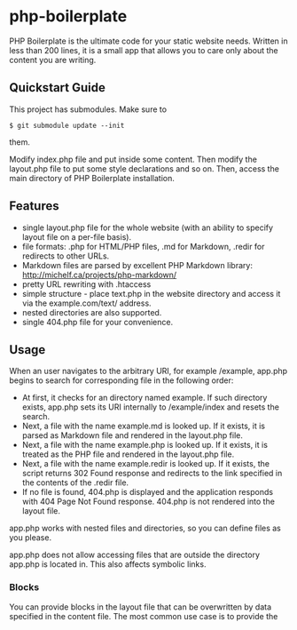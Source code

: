 php-boilerplate
===============

PHP Boilerplate is the ultimate code for your static website needs.
Written in less than 200 lines, it is a small app that allows you to
care only about the content you are writing.


## Quickstart Guide

This project has submodules. Make sure to

    $ git submodule update --init 

them.

Modify index.php file and put inside some content. Then modify the
layout.php file to put some style declarations and so on. Then, access
the main directory of PHP Boilerplate installation.

## Features

- single layout.php file for the whole website (with an ability to
specify layout file on a per-file basis).
- file formats: .php for HTML/PHP files, .md for Markdown, .redir for
redirects to other URLs.
- Markdown files are parsed by excellent PHP Markdown library:
http://michelf.ca/projects/php-markdown/
- pretty URL rewriting with .htaccess
- simple structure - place text.php in the website directory and access 
it via the example.com/text/ address.
- nested directories are also supported.
- single 404.php file for your convenience.

## Usage

When an user navigates to the arbitrary URI, for example /example,
app.php begins to search for corresponding file in the following order:

- At first, it checks for an directory named example. If such directory
exists, app.php sets its URI internally to /example/index and resets the
search.
- Next, a file with the name example.md is looked up. If it exists, it
is parsed as Markdown file and rendered in the layout.php file.
- Next, a file with the name example.php is looked up. If it exists, it
is treated as the PHP file and rendered in the layout.php file.
- Next, a file with the name example.redir is looked up. If it exists,
the script returns 302 Found response and redirects to the link
specified in the contents of the .redir file.
- If no file is found, 404.php is displayed and the application responds
with 404 Page Not Found response. 404.php is not rendered into the
layout file.

app.php works with nested files and directories, so you can define files
as you please.

app.php does not allow accessing files that  are outside the directory
app.php is located in. This also affects symbolic links.

### Blocks

You can provide blocks in the layout file that can be overwritten by
data specified in the content file. The most common use case is to
provide the <title> tag of the document.

In order to define a block, put a get() function in the layout file:

    <title><?php echo get('title', 'Default Title') ?></title>

You can override the default value of the title block by setting it in
the content file:

    <?php meta('title', 'Another page') ?>

Or in the Markdown file:

    Meta title: Another page

In PHP content files you can also open() and close() multiline blocks:

    <?php open('javascripts') ?>
        <script type="text/javascript" src="js/jquery-1.7.2.min.js"></script>
        <script type="text/javascript" src="js/jquery.plugin.js"></script>
        [...]
    <?php close('javascripts') ?>

Currently Markdown files do not have any support for the opening and
closing blocks.

vim: set tw=72:
